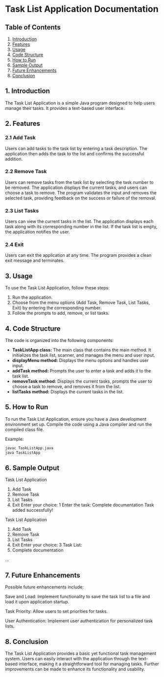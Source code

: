 # Task List Application Documentation

## Table of Contents
1. [Introduction](#introduction)
2. [Features](#features)
3. [Usage](#usage)
4. [Code Structure](#code-structure)
5. [How to Run](#how-to-run)
6. [Sample Output](#sample-output)
7. [Future Enhancements](#future-enhancements)
8. [Conclusion](#conclusion)

## 1. Introduction <a name="introduction"></a>
The Task List Application is a simple Java program designed to help users manage their tasks. It provides a text-based user interface.

## 2. Features
### 2.1 Add Task
Users can add tasks to the task list by entering a task description. The application then adds the task to the list and confirms the successful addition.

### 2.2 Remove Task
Users can remove tasks from the task list by selecting the task number to be removed. The application displays the current tasks, and users can choose a task to remove. The program validates the input and removes the selected task, providing feedback on the success or failure of the removal.

### 2.3 List Tasks
Users can view the current tasks in the list. The application displays each task along with its corresponding number in the list. If the task list is empty, the application notifies the user.

### 2.4 Exit
Users can exit the application at any time. The program provides a clean exit message and terminates.

## 3. Usage 
To use the Task List Application, follow these steps:
1. Run the application.
2. Choose from the menu options (Add Task, Remove Task, List Tasks, Exit) by entering the corresponding number.
3. Follow the prompts to add, remove, or list tasks.

## 4. Code Structure <a name="code-structure"></a>
The code is organized into the following components:
- **TaskListApp class:** The main class that contains the main method. It initializes the task list, scanner, and manages the menu and user input.
- **displayMenu method:** Displays the menu options and handles user input.
- **addTask method:** Prompts the user to enter a task and adds it to the task list.
- **removeTask method:** Displays the current tasks, prompts the user to choose a task to remove, and removes it from the list.
- **listTasks method:** Displays the current tasks in the list.

## 5. How to Run <a name="how-to-run"></a>
To run the Task List Application, ensure you have a Java development environment set up. Compile the code using a Java compiler and run the compiled class file.

Example:
```bash
javac TaskListApp.java
java TaskListApp
```

## 6. Sample Output <a name="sample-output"></a>

Task List Application
1. Add Task
2. Remove Task
3. List Tasks
4. Exit
Enter your choice: 1
Enter the task: Complete documentation
Task added successfully!

Task List Application
1. Add Task
2. Remove Task
3. List Tasks
4. Exit
Enter your choice: 3
Task List:
1. Complete documentation

...

## 7. Future Enhancements <a name="future-enhancements"></a>
Possible future enhancements include:

Save and Load: Implement functionality to save the task list to a file and load it upon application startup.

Task Priority: Allow users to set priorities for tasks.

User Authentication: Implement user authentication for personalized task lists.

## 8. Conclusion <a name="conclusion"></a>
The Task List Application provides a basic yet functional task management system. Users can easily interact with the application through the text-based interface, making it a straightforward tool for managing tasks. Further improvements can be made to enhance its functionality and usability.
